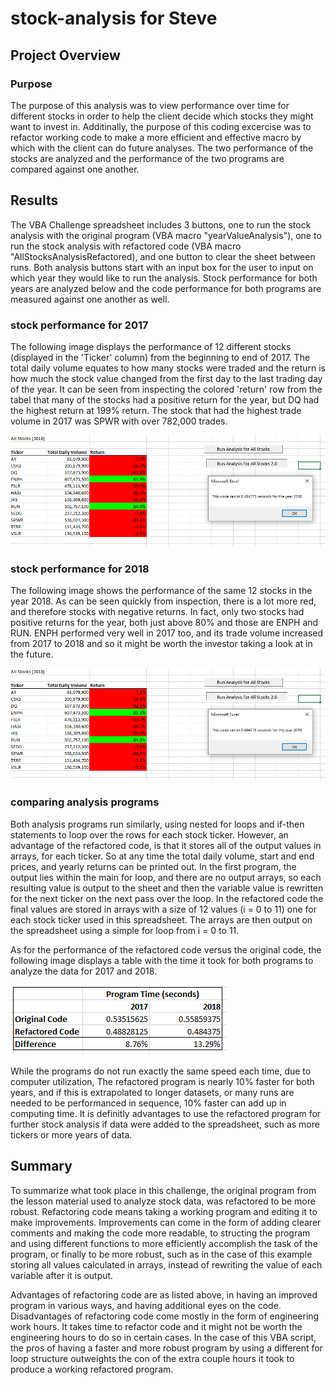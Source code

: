 # stock-analysis for Steve
## Project Overview
### Purpose
The purpose of this analysis was to view performance over time for different stocks in order to help the client decide which stocks they might want to invest in. Additinally, the purpose of this coding excercise was to refactor working code to make a more efficient and effective macro by which with the client can do future analyses. The two performance of the stocks are analyzed and the performance of the two programs are compared against one another.

## Results
The VBA Challenge spreadsheet includes 3 buttons, one to run the stock analysis with the original program (VBA macro "yearValueAnalysis"), one to run the stock analysis with refactored code (VBA macro "AllStocksAnalysisRefactored), and one button to clear the sheet between runs. Both analysis buttons start with an input box for the user to input on which year they would like to run the analysis. Stock performance for both years are analyzed below and the code performance for both programs are measured against one another as well.

### stock performance for 2017
The following image displays the performance of 12 different stocks (displayed in the 'Ticker' column) from the beginning to end of 2017. The total daily volume equates to how many stocks were traded and the return is how much the stock value changed from the first day to the last trading day of the year. It can be seen from inspecting the colored 'return' row from the tabel that many of the stocks had a positive return for the year, but DQ had the highest return at 199% return. The stock that had the highest trade volume in 2017 was SPWR with over 782,000 trades.

<img src="Resources/VBA_Challenge_2018.png">



### stock performance for 2018

The following image shows the performance of the same 12 stocks in the year 2018. As can be seen quickly from inspection, there is a lot more red, and therefore stocks with negative returns. In fact, only two stocks had positive returns for the year, both just above 80% and those are ENPH and RUN. ENPH performed very well in 2017 too, and its trade volume increased from 2017 to 2018 and so it might be worth the investor taking a look at in the future.

<img src="Resources/VBA_Challenge_2018.png">

### comparing analysis programs

 Both analysis programs run similarly, using nested for loops and if-then statements to loop over the rows for each stock ticker. However, an advantage of the refactored code, is that it stores all of the output values in arrays, for each ticker. So at any time the total daily volume, start and end prices, and yearly returns can be printed out. In the first program, the output lies within the main for loop, and there are no output arrays, so each resulting value is output to the sheet and then the variable value is rewritten for the next ticker on the next pass over the loop. In the refactored code the final values are stored in arrays with a size of 12 values (i = 0 to 11) one for each stock ticker used in this spreadsheet. The arrays are then output on the spreadsheet using a simple for loop from i = 0 to 11.

 As for the performance of the refactored code versus the original code, the following image displays a table with the time it took for both programs to analyze the data for 2017 and 2018.

<img src="Resources/Code_Performance.PNG">

While the programs do not run exactly the same speed each time, due to computer utilization, The refactored program is nearly 10% faster for both years, and if this is extrapolated to longer datasets, or many runs are needed to be performanced in sequence, 10% faster can add up in computing time. It is definitly advantages to use the refactored program for further stock analysis if data were added to the spreadsheet, such as more tickers or more years of data.


## Summary

To summarize what took place in this challenge, the original program from the lesson material used to analyze stock data, was refactored to be more robust. Refactoring code means taking a working program and editing it to make improvements. Improvements can come in the form of adding clearer comments and making the code more readable, to structing the program and using different functions to more efficiently accomplish the task of the program, or finally to be more robust, such as in the case of this example storing all values calculated in arrays, instead of rewriting the value of each variable after it is output. 

Advantages of refactoring code are as listed above, in having an improved program in various ways, and having additional eyes on the code. Disadvantages of refactoring code come mostly in the form of engineering work hours. It takes time to refactor code and it might not be worth the engineering hours to do so in certain cases. In the case of this VBA script, the pros of having a faster and more robust program by using a different for loop structure outweights the con of the extra couple hours it took to produce a working refactored program.